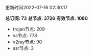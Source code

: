 更新时间2022-07-16 02:30:17

**总订阅: 73**
**总节点: 3726**
**有效节点: 1080**
- trojan节点: 209
- ss节点: 778
- v2ray节点: 90
- ssr节点: 3
